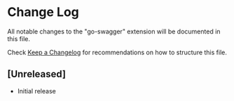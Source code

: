 # Change Log

All notable changes to the "go-swagger" extension will be documented in this file.

Check [Keep a Changelog](http://keepachangelog.com/) for recommendations on how to structure this file.

## [Unreleased]

- Initial release